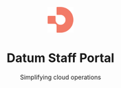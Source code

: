<p align="center">
  <img width="60px" src="docs/assets/logo.png">
  
  <h1 align="center">Datum Staff Portal</h1>
  
  <p align="center">
    Simplifying cloud operations
  </p>
</p>
